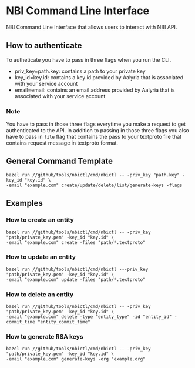 # NBI Command Line Interface
NBI Command Line Interface that allows users to interact with NBI API. 

## How to authenticate
To autheticate you have to pass in three flags when you run the CLI. 
* priv_key=path.key: contains a path to your private key 
* key_id=key.id: contains a key id provided by Aalyria that is associated with your service account
* email=email: contains an email address provided by Aalyria that is associated with your service account
### Note
You have to pass in those three flags everytime you make a request to get authenticated to the API. In addition to passing in those three flags you also have to pass in `file` flag that contains the pass to your textproto file that contains request message in textproto format.

## General Command Template
```
bazel run //github/tools/nbictl/cmd/nbictl -- -priv_key "path.key" -key_id "key.id" \
-email "example.com" create/update/delete/list/generate-keys -flags
```

## Examples

### How to create an entity
```
bazel run //github/tools/nbictl/cmd/nbictl -- -priv_key "path/private_key.pem" -key_id "key.id" \
-email "example.com" create -files "path/*.textproto" 
```

### How to update an entity 
```
bazel run //github/tools/nbictl/cmd/nbictl ---priv_key "path/private_key.pem" -key_id "key.id" \
-email "example.com" update -files "path/*.textproto"
```

### How to delete an entity
```
bazel run //github/tools/nbictl/cmd/nbictl -- -priv_key "path/private_key.pem" -key_id "key.id" \
-email "example.com" delete -type "entity_type" -id "entity_id" -commit_time "entity_commit_time"
```

### How to generate RSA keys
```
bazel run //github/tools/nbictl/cmd/nbictl -- -priv_key "path/private_key.pem" -key_id "key.id" \
-email "example.com" generate-keys -org "example.org"
```
